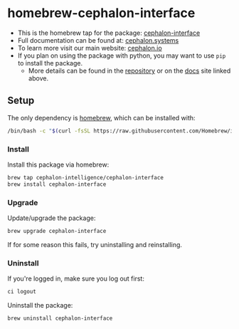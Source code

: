 # homebrew-cephalon-interface

- This is the homebrew tap for the package: [cephalon-interface](https://github.com/cephalon-intelligence/cephalon-interface)
- Full documentation can be found at: [cephalon.systems](https://cephalon.systems)
- To learn more visit our main website: [cephalon.io](https://cephalon.io)
- If you plan on using the package with python, you may want to use `pip` to install the package.
    - More details can be found in the [repository](https://github.com/cephalon-intelligence/cephalon-interface) or on the [docs](https://cephalon.systems) site linked above.

## Setup

The only dependency is [homebrew](https://brew.sh/), which can be installed with:

```sh
/bin/bash -c "$(curl -fsSL https://raw.githubusercontent.com/Homebrew/install/HEAD/install.sh)"
```

### Install

Install this package via homebrew:

```sh
brew tap cephalon-intelligence/cephalon-interface
brew install cephalon-interface
```

### Upgrade

Update/upgrade the package:

```sh
brew upgrade cephalon-interface
```

If for some reason this fails, try uninstalling and reinstalling.


### Uninstall

If you're logged in, make sure you log out first:

```sh
ci logout
```

Uninstall the package:

```sh
brew uninstall cephalon-interface
```
